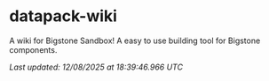 # datapack-wiki
A wiki for Bigstone Sandbox! A easy to use building tool for Bigstone components.

_Last updated: 12/08/2025 at 18:39:46.966 UTC_
